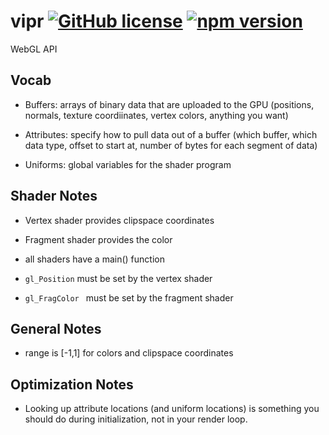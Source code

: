 # vipr [![GitHub license](https://img.shields.io/badge/license-MIT-blue.svg)](https://github.com/sbiermanlytle/vipr/blob/master/LICENSE) [![npm version](https://img.shields.io/badge/npm-1.0.0-green.svg)](https://www.npmjs.com/package/vipr)

WebGL API

## Vocab

- Buffers: arrays of binary data that are uploaded to the GPU (positions, normals, texture coordiinates, vertex colors, anything you want)

- Attributes: specify how to pull data out of a buffer (which buffer, which data type, offset to start at, number of bytes for each segment of data)

- Uniforms: global variables for the shader program

## Shader Notes

- Vertex shader provides clipspace coordinates
- Fragment shader provides the color

- all shaders have a main() function

- `gl_Position` must be set by the vertex shader
- `gl_FragColor ` must be set by the fragment shader

## General Notes

- range is [-1,1] for colors and clipspace coordinates

## Optimization Notes

- Looking up attribute locations (and uniform locations) is something you should do during initialization, not in your render loop.